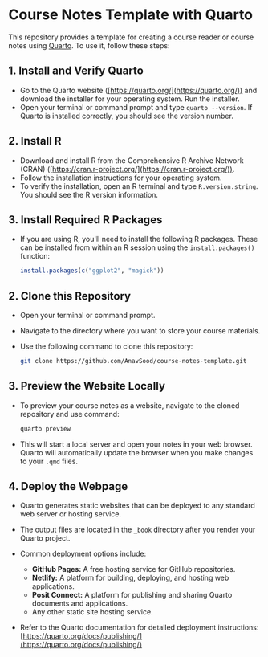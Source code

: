 # Course Notes Template with Quarto

This repository provides a template for creating a course reader or course notes using [Quarto](https://quarto.org/). To use it, follow these steps:

## 1. Install and Verify Quarto

   * Go to the Quarto website ([https://quarto.org/](https://quarto.org/)) and download the installer for your operating system. Run the installer.
   * Open your terminal or command prompt and type `quarto --version`. If Quarto is installed correctly, you should see the version number.

## 2. Install R 

   *  Download and install R from the Comprehensive R Archive Network (CRAN) ([https://cran.r-project.org/](https://cran.r-project.org/)).
   * Follow the installation instructions for your operating system.
   * To verify the installation, open an R terminal and type `R.version.string`. You should see the R version information.

## 3. Install Required R Packages

   * If you are using R, you'll need to install the following R packages. These can be installed from within an R session using the `install.packages()` function:

     ```R
     install.packages(c("ggplot2", "magick"))
     ```

## 2. Clone this Repository

   * Open your terminal or command prompt.
   * Navigate to the directory where you want to store your course materials.
   * Use the following command to clone this repository:

     ```bash
     git clone https://github.com/AnavSood/course-notes-template.git
     ```

## 3. Preview the Website Locally

   * To preview your course notes as a website, navigate to the cloned repository and use command:

     ```bash
     quarto preview
     ```

   * This will start a local server and open your notes in your web browser. Quarto will automatically update the browser when you make changes to your `.qmd` files.

## 4. Deploy the Webpage

   * Quarto generates static websites that can be deployed to any standard web server or hosting service.
   * The output files are located in the `_book` directory after you render your Quarto project.
   * Common deployment options include:
        * **GitHub Pages:** A free hosting service for GitHub repositories.
        * **Netlify:** A platform for building, deploying, and hosting web applications.
        * **Posit Connect:** A platform for publishing and sharing Quarto documents and applications.
        * Any other static site hosting service.

   * Refer to the Quarto documentation for detailed deployment instructions: [https://quarto.org/docs/publishing/](https://quarto.org/docs/publishing/)
